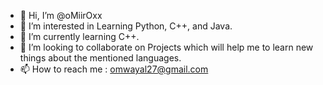 - 👋 Hi, I’m @oMiirOxx
- 👀 I’m interested in Learning Python, C++, and Java.
- 🌱 I’m currently learning C++.
- 💞️ I’m looking to collaborate on Projects which will help me to learn new things about the mentioned languages.
- 📫 How to reach me : omwayal27@gmail.com 

<!---
oMiirOxx/oMiirOxx is a ✨ special ✨ repository because its `README.md` (this file) appears on your GitHub profile.
You can click the Preview link to take a look at your changes.
--->

